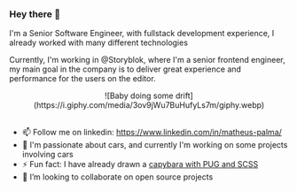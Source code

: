 ### Hey there 👋

I'm a Senior Software Engineer, with fullstack development experience, I already worked with many different technologies

Currently, I'm working in @Storyblok, where I'm a senior frontend engineer, my main goal in the company is to deliver great experience and performance for the users on the editor.

<center>
![Baby doing some drift](https://i.giphy.com/media/3ov9jWu7BuHufyLs7m/giphy.webp)
</center>
<br/>

- 📫 Follow me on linkedin: https://www.linkedin.com/in/matheus-palma/
- 🚗 I'm passionate about cars, and currently I'm working on some projects involving cars
- ⚡ Fun fact: I have already drawn a [capybara with PUG and SCSS](https://codepen.io/mmatheuspalma/pen/ooOQvZ)
- 👯 I’m looking to collaborate on open source projects

<!--
**mmatheuspalma/mmatheuspalma** is a ✨ _special_ ✨ repository because its `README.md` (this file) appears on your GitHub profile.

Here are some ideas to get you started:

- 🔭 I’m currently working on ...
- 🌱 I’m currently learning ...
- 👯 I’m looking to collaborate on ...
- 🤔 I’m looking for help with ...
- 💬 Ask me about ...
- 📫 How to reach me: ...
- 😄 Pronouns: ...
- ⚡ Fun fact: ...
-->
